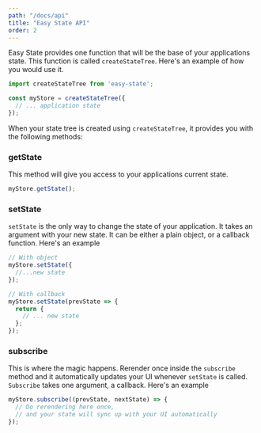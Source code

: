 ```yaml
---
path: "/docs/api"
title: "Easy State API"
order: 2
---
```


Easy State provides one function that will be the base of your applications state.
This function is called `createStateTree`. Here's an example of how you would use it.

```javascript
import createStateTree from 'easy-state';

const myStore = createStateTree({
  // ... application state
});
```

When your state tree is created using `createStateTree`, it provides you with the following methods:

### getState

This method will give you access to your applications current state.

```js
myStore.getState();
```

### setState

`setState` is the only way to change the state of your application.
It takes an argument with your new state. It can be either a plain object, or a callback function. Here's an example

```js
// With object
myStore.setState({
  //...new state
});

// With callback
myStore.setState(prevState => {
  return {
    // ... new state
  };
});
```

### subscribe

This is where the magic happens. Rerender once inside the `subscribe` method and it automatically updates your UI whenever `setState` is called. `Subscribe` takes one argument, a callback. Here's an example

```js
myStore.subscribe((prevState, nextState) => {
  // Do rerendering here once,
  // and your state will sync up with your UI automatically
});
```
